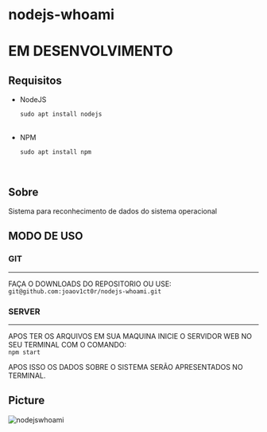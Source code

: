 # nodejs-whoami

<h1>EM DESENVOLVIMENTO</h1>

<h2>Requisitos</h2>

<ul>
  <li>NodeJS</li>
  <p><code>sudo apt install nodejs</code></p>
  <br>
  <li>NPM</li>
  <p><code>sudo apt install npm</code></p>
  <br>
</ul>

<h2>Sobre</h2>

<p>Sistema para reconhecimento de dados do sistema operacional</p>

<h2>MODO DE USO</h2>

<h3>GIT</h3>
<hr>

<p>FAÇA O DOWNLOADS DO REPOSITORIO OU USE:<br><code>git@github.com:joaov1ct0r/nodejs-whoami.git</code></p>

<h3>SERVER</h3>
<hr>

<p>APOS TER OS ARQUIVOS EM SUA MAQUINA INICIE O SERVIDOR WEB NO SEU TERMINAL COM O COMANDO:<br><code>npm start</code></p>

<p>APOS ISSO OS DADOS SOBRE O SISTEMA SERÃO APRESENTADOS NO TERMINAL.</p>

<h2>Picture</h2>

![nodejswhoami](https://user-images.githubusercontent.com/79015823/164817752-cc7a96a2-0d31-438e-b950-319ace522f36.jpg)
